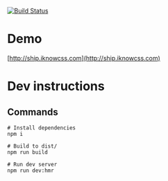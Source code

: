[![Build Status](https://travis-ci.org/iknowcss/ship-stability.svg?branch=master)](https://travis-ci.org/iknowcss/ship-stability)

# Demo

[http://ship.iknowcss.com](http://ship.iknowcss.com)

# Dev instructions

## Commands

```
# Install dependencies
npm i

# Build to dist/
npm run build

# Run dev server
npm run dev:hmr
```